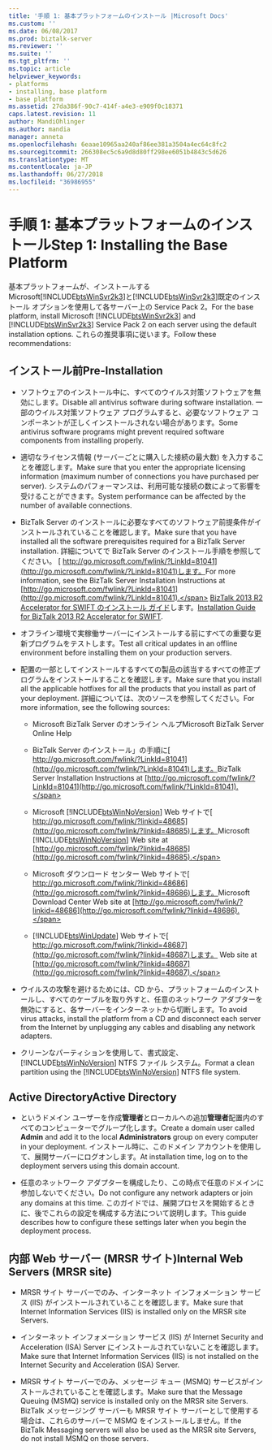 ```yaml
---
title: '手順 1: 基本プラットフォームのインストール |Microsoft Docs'
ms.custom: ''
ms.date: 06/08/2017
ms.prod: biztalk-server
ms.reviewer: ''
ms.suite: ''
ms.tgt_pltfrm: ''
ms.topic: article
helpviewer_keywords:
- platforms
- installing, base platform
- base platform
ms.assetid: 27da386f-90c7-414f-a4e3-e909f0c18371
caps.latest.revision: 11
author: MandiOhlinger
ms.author: mandia
manager: anneta
ms.openlocfilehash: 6eaae10965aa240af86ee381a3504a4ec64c8fc2
ms.sourcegitcommit: 266308ec5c6a9d8d80ff298ee6051b4843c5d626
ms.translationtype: MT
ms.contentlocale: ja-JP
ms.lasthandoff: 06/27/2018
ms.locfileid: "36986955"
---
```

# <a name="step-1-installing-the-base-platform"></a><span data-ttu-id="29d24-102">手順 1: 基本プラットフォームのインストール</span><span class="sxs-lookup"><span data-stu-id="29d24-102">Step 1: Installing the Base Platform</span></span>
<span data-ttu-id="29d24-103">基本プラットフォームが、インストールする Microsoft[!INCLUDE[btsWinSvr2k3](../../includes/btswinsvr2k3-md.md)]と[!INCLUDE[btsWinSvr2k3](../../includes/btswinsvr2k3-md.md)]既定のインストール オプションを使用して各サーバー上の Service Pack 2。</span><span class="sxs-lookup"><span data-stu-id="29d24-103">For the base platform, install Microsoft [!INCLUDE[btsWinSvr2k3](../../includes/btswinsvr2k3-md.md)] and [!INCLUDE[btsWinSvr2k3](../../includes/btswinsvr2k3-md.md)] Service Pack 2 on each server using the default installation options.</span></span> <span data-ttu-id="29d24-104">これらの推奨事項に従います。</span><span class="sxs-lookup"><span data-stu-id="29d24-104">Follow these recommendations:</span></span>  
  
## <a name="pre-installation"></a><span data-ttu-id="29d24-105">インストール前</span><span class="sxs-lookup"><span data-stu-id="29d24-105">Pre-Installation</span></span>  
  
- <span data-ttu-id="29d24-106">ソフトウェアのインストール中に、すべてのウイルス対策ソフトウェアを無効にします。</span><span class="sxs-lookup"><span data-stu-id="29d24-106">Disable all antivirus software during software installation.</span></span> <span data-ttu-id="29d24-107">一部のウイルス対策ソフトウェア プログラムすると、必要なソフトウェア コンポーネントが正しくインストールされない場合があります。</span><span class="sxs-lookup"><span data-stu-id="29d24-107">Some antivirus software programs might prevent required software components from installing properly.</span></span>  
  
- <span data-ttu-id="29d24-108">適切なライセンス情報 (サーバーごとに購入した接続の最大数) を入力することを確認します。</span><span class="sxs-lookup"><span data-stu-id="29d24-108">Make sure that you enter the appropriate licensing information (maximum number of connections you have purchased per server).</span></span> <span data-ttu-id="29d24-109">システムのパフォーマンスは、利用可能な接続の数によって影響を受けることができます。</span><span class="sxs-lookup"><span data-stu-id="29d24-109">System performance can be affected by the number of available connections.</span></span>  
  
- <span data-ttu-id="29d24-110">BizTalk Server のインストールに必要なすべてのソフトウェア前提条件がインストールされていることを確認します。</span><span class="sxs-lookup"><span data-stu-id="29d24-110">Make sure that you have installed all the software prerequisites required for a BizTalk Server installation.</span></span> <span data-ttu-id="29d24-111">詳細についてで BizTalk Server のインストール手順を参照してください。 [ http://go.microsoft.com/fwlink/?LinkId=81041](http://go.microsoft.com/fwlink/?LinkId=81041)します。</span><span class="sxs-lookup"><span data-stu-id="29d24-111">For more information, see the BizTalk Server Installation Instructions at [http://go.microsoft.com/fwlink/?LinkId=81041](http://go.microsoft.com/fwlink/?LinkId=81041).</span></span> <span data-ttu-id="29d24-112">[BizTalk 2013 R2 Accelerator for SWIFT のインストール ガイド](http://msdn.microsoft.com/library/d2b4a9f3-baeb-4fbc-9fda-5e4178832cd1)します。</span><span class="sxs-lookup"><span data-stu-id="29d24-112">[Installation Guide for BizTalk 2013 R2 Accelerator for SWIFT](http://msdn.microsoft.com/library/d2b4a9f3-baeb-4fbc-9fda-5e4178832cd1).</span></span>  
  
- <span data-ttu-id="29d24-113">オフライン環境で実稼働サーバーにインストールする前にすべての重要な更新プログラムをテストします。</span><span class="sxs-lookup"><span data-stu-id="29d24-113">Test all critical updates in an offline environment before installing them on your production servers.</span></span>  
  
- <span data-ttu-id="29d24-114">配置の一部としてインストールするすべての製品の該当するすべての修正プログラムをインストールすることを確認します。</span><span class="sxs-lookup"><span data-stu-id="29d24-114">Make sure that you install all the applicable hotfixes for all the products that you install as part of your deployment.</span></span> <span data-ttu-id="29d24-115">詳細については、次のソースを参照してください。</span><span class="sxs-lookup"><span data-stu-id="29d24-115">For more information, see the following sources:</span></span>  
  
  - <span data-ttu-id="29d24-116">Microsoft BizTalk Server のオンライン ヘルプ</span><span class="sxs-lookup"><span data-stu-id="29d24-116">Microsoft BizTalk Server Online Help</span></span>  
  
  - <span data-ttu-id="29d24-117">BizTalk Server のインストール」の手順に[ http://go.microsoft.com/fwlink/?LinkId=81041](http://go.microsoft.com/fwlink/?LinkId=81041)します。</span><span class="sxs-lookup"><span data-stu-id="29d24-117">BizTalk Server Installation Instructions at [http://go.microsoft.com/fwlink/?LinkId=81041](http://go.microsoft.com/fwlink/?LinkId=81041).</span></span>  
  
  - <span data-ttu-id="29d24-118">Microsoft [!INCLUDE[btsWinNoVersion](../../includes/btswinnoversion-md.md)] Web サイトで[ http://go.microsoft.com/fwlink/?linkid=48685](http://go.microsoft.com/fwlink/?linkid=48685)します。</span><span class="sxs-lookup"><span data-stu-id="29d24-118">Microsoft [!INCLUDE[btsWinNoVersion](../../includes/btswinnoversion-md.md)] Web site at [http://go.microsoft.com/fwlink/?linkid=48685](http://go.microsoft.com/fwlink/?linkid=48685).</span></span>  
  
  - <span data-ttu-id="29d24-119">Microsoft ダウンロード センター Web サイトで[ http://go.microsoft.com/fwlink/?linkid=48686](http://go.microsoft.com/fwlink/?linkid=48686)します。</span><span class="sxs-lookup"><span data-stu-id="29d24-119">Microsoft Download Center Web site at [http://go.microsoft.com/fwlink/?linkid=48686](http://go.microsoft.com/fwlink/?linkid=48686).</span></span>  
  
  - [!INCLUDE[btsWinUpdate](../../includes/btswinupdate-md.md)]<span data-ttu-id="29d24-120"> Web サイトで[ http://go.microsoft.com/fwlink/?linkid=48687](http://go.microsoft.com/fwlink/?linkid=48687)します。</span><span class="sxs-lookup"><span data-stu-id="29d24-120"> Web site at [http://go.microsoft.com/fwlink/?linkid=48687](http://go.microsoft.com/fwlink/?linkid=48687).</span></span>  
  
- <span data-ttu-id="29d24-121">ウイルスの攻撃を避けるためには、CD から、プラットフォームのインストールし、すべてのケーブルを取り外すと、任意のネットワーク アダプターを無効にすると、各サーバーをインターネットから切断します。</span><span class="sxs-lookup"><span data-stu-id="29d24-121">To avoid virus attacks, install the platform from a CD and disconnect each server from the Internet by unplugging any cables and disabling any network adapters.</span></span>  
  
- <span data-ttu-id="29d24-122">クリーンなパーティションを使用して、書式設定、 [!INCLUDE[btsWinNoVersion](../../includes/btswinnoversion-md.md)] NTFS ファイル システム。</span><span class="sxs-lookup"><span data-stu-id="29d24-122">Format a clean partition using the [!INCLUDE[btsWinNoVersion](../../includes/btswinnoversion-md.md)] NTFS file system.</span></span>  
  
## <a name="active-directory"></a><span data-ttu-id="29d24-123">Active Directory</span><span class="sxs-lookup"><span data-stu-id="29d24-123">Active Directory</span></span>  
  
-   <span data-ttu-id="29d24-124">というドメイン ユーザーを作成**管理者**とローカルへの追加**管理者**配置内のすべてのコンピューターでグループ化します。</span><span class="sxs-lookup"><span data-stu-id="29d24-124">Create a domain user called **Admin** and add it to the local **Administrators** group on every computer in your deployment.</span></span> <span data-ttu-id="29d24-125">インストール時に、このドメイン アカウントを使用して、展開サーバーにログオンします。</span><span class="sxs-lookup"><span data-stu-id="29d24-125">At installation time, log on to the deployment servers using this domain account.</span></span>  
  
-   <span data-ttu-id="29d24-126">任意のネットワーク アダプターを構成したり、この時点で任意のドメインに参加しないでください。</span><span class="sxs-lookup"><span data-stu-id="29d24-126">Do not configure any network adapters or join any domains at this time.</span></span> <span data-ttu-id="29d24-127">このガイドでは、展開プロセスを開始するときに、後でこれらの設定を構成する方法について説明します。</span><span class="sxs-lookup"><span data-stu-id="29d24-127">This guide describes how to configure these settings later when you begin the deployment process.</span></span>  
  
## <a name="internal-web-servers-mrsr-site"></a><span data-ttu-id="29d24-128">内部 Web サーバー (MRSR サイト)</span><span class="sxs-lookup"><span data-stu-id="29d24-128">Internal Web Servers (MRSR site)</span></span>  
  
-   <span data-ttu-id="29d24-129">MRSR サイト サーバーでのみ、インターネット インフォメーション サービス (IIS) がインストールされていることを確認します。</span><span class="sxs-lookup"><span data-stu-id="29d24-129">Make sure that Internet Information Services (IIS) is installed only on the MRSR site Servers.</span></span>  
  
-   <span data-ttu-id="29d24-130">インターネット インフォメーション サービス (IIS) が Internet Security and Acceleration (ISA) Server にインストールされていないことを確認します。</span><span class="sxs-lookup"><span data-stu-id="29d24-130">Make sure that Internet Information Services (IIS) is not installed on the Internet Security and Acceleration (ISA) Server.</span></span>  
  
-   <span data-ttu-id="29d24-131">MRSR サイト サーバーでのみ、メッセージ キュー (MSMQ) サービスがインストールされていることを確認します。</span><span class="sxs-lookup"><span data-stu-id="29d24-131">Make sure that the Message Queuing (MSMQ) service is installed only on the MRSR site Servers.</span></span> <span data-ttu-id="29d24-132">BizTalk メッセージング サーバーも MRSR サイト サーバーとして使用する場合は、これらのサーバーで MSMQ をインストールしません。</span><span class="sxs-lookup"><span data-stu-id="29d24-132">If the BizTalk Messaging servers will also be used as the MRSR site Servers, do not install MSMQ on those servers.</span></span>